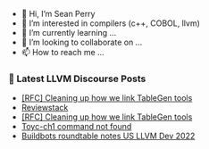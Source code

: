 - 👋 Hi, I’m Sean Perry
- 👀 I’m interested in compilers (c++, COBOL, llvm)
- 🌱 I’m currently learning ...
- 💞️ I’m looking to collaborate on ...
- 📫 How to reach me ...

<!---
s66perry/s66perry is a ✨ special ✨ repository because its `README.md` (this file) appears on your GitHub profile.
You can click the Preview link to take a look at your changes.
--->
### 📕 Latest LLVM Discourse Posts

<!-- DISCOURSE-LLVM:START -->
- [[RFC] Cleaning up how we link TableGen tools](https://discourse.llvm.org/t/rfc-cleaning-up-how-we-link-tablegen-tools/66678#post_6)
- [Reviewstack](https://discourse.llvm.org/t/reviewstack/66687#post_1)
- [[RFC] Cleaning up how we link TableGen tools](https://discourse.llvm.org/t/rfc-cleaning-up-how-we-link-tablegen-tools/66678#post_5)
- [Toyc-ch1 command not found](https://discourse.llvm.org/t/toyc-ch1-command-not-found/66677#post_5)
- [Buildbots roundtable notes US LLVM Dev 2022](https://discourse.llvm.org/t/buildbots-roundtable-notes-us-llvm-dev-2022/66683#post_10)
<!-- DISCOURSE-LLVM:END -->
